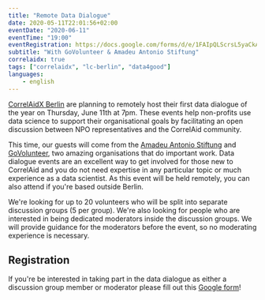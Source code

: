 ```yaml
---
title: "Remote Data Dialogue"
date: 2020-05-11T22:01:56+02:00
eventDate: "2020-06-11"
eventTime: "19:00"
eventRegistration: https://docs.google.com/forms/d/e/1FAIpQLScrsL5yaCkA2nEK_GuCPji5iJb8HGpbOd0LWojkltGJ5_bkSA/viewform
subtitle: "With GoVolunteer & Amadeu Antonio Stiftung"
correlaidx: true
tags: ["correlaidx", "lc-berlin", "data4good"]
languages: 
    - english
---
```



[CorrelAidX Berlin](correlaid-x/berlin) are planning to remotely host their first data dialogue of the year on Thursday, June 11th at 7pm. These events help non-profits use data science to support their organisational goals by facilitating an open discussion between NPO representatives and the CorrelAid community.

This time, our guests will come from the [Amadeu Antonio Stiftung](https://www.amadeu-antonio-stiftung.de/) and [GoVolunteer](https://govolunteer.com/de), two amazing organisations that do important work.
Data dialogue events are an excellent way to get involved for those new to CorrelAid and you do not need expertise in any particular topic or much experience as a data scientist. As this event will be held remotely, you can also attend if you're based outside Berlin.

We're looking for up to 20 volunteers who will be split into separate discussion groups (5 per group). We're also looking for people who are interested in being dedicated moderators inside the discussion groups. We will provide guidance for the moderators before the event, so no moderating experience is necessary.

## Registration
If you're be interested in taking part in the data dialogue as either a discussion group member or moderator please fill out this [Google form](https://docs.google.com/forms/d/e/1FAIpQLScrsL5yaCkA2nEK_GuCPji5iJb8HGpbOd0LWojkltGJ5_bkSA/viewform)!
